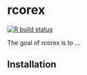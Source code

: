 
<!-- README.md is generated from README.Rmd. Please edit that file -->

# rcorex

<!-- badges: start -->

[![R build
status](https://github.com/jpkrooney/rcorex/workflows/R-CMD-check/badge.svg)](https://github.com/jpkrooney/rcorex/actions)
<!-- badges: end -->

The goal of rcorex is to …

## Installation
